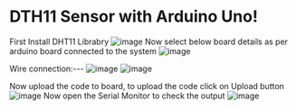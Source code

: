 # DTH11 Sensor with Arduino Uno!
First Install DHT11 Librabry
![image](https://user-images.githubusercontent.com/40932902/201518879-3e49a4b6-8443-4a87-95f7-e9a8611c5c8d.png)
Now select below board details as per arduino board connected to the system
![image](https://user-images.githubusercontent.com/40932902/201518932-8fe3b49d-f14d-419f-b9f0-b49b133b285d.png)

Wire connection:---
![image](https://user-images.githubusercontent.com/40932902/201519116-b09bb41c-d91a-4b44-aa9b-a751a1b21196.png)
![image](https://user-images.githubusercontent.com/40932902/201519148-e027b339-b76f-4e10-b306-e3461887741d.png)


Now upload the code to board, to upload the code click on Upload button
![image](https://user-images.githubusercontent.com/40932902/201518986-f63fdd4e-383d-468d-9bf5-5bce40a3381e.png)
Now open the Serial Monitor to check the output
![image](https://user-images.githubusercontent.com/40932902/201519037-aa7ff43b-cc6e-406f-8dc4-f204a368690d.png)
